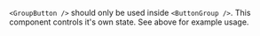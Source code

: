 `<GroupButton />` should only be used inside `<ButtonGroup />`. This component controls it's own state. See above for example usage.